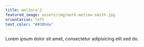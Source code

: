 ```yaml
---
title: meliora'2
featured_image: assets/img/work-metiew-smith.jpg
orientation: left
text_color: "#030b4a"
---
```

Lorem ipsum dolor sit amet, consectetur adipisicing elit sed do.
